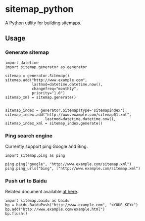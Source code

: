 # sitemap_python
A Python utility for building sitemaps.

## Usage

### Generate sitemap

```
import datetime
import sitemap.generator as generator

sitemap = generator.Sitemap()
sitemap.add("http://www.example.com",
            lastmod=datetime.datetime.now(),
            changefreq="monthly",
            priority="1.0")
sitemap_xml = sitemap.generate()


sitemap_index = generator.Sitemap(type='sitemapindex')
sitemap_index.add("http://www.example.com/sitemap01.xml",
                  lastmod=datetime.datetime.now(),
sitemap_index_xml = sitemap_index.generate()
```


### Ping search engine
Currently support ping Google and Bing.

```
import sitemap.ping as ping

ping.ping("google", "http://www.example.com/sitemap.xml")
ping.ping_urls("bing", ["http://www.example.com/sitemap.xml")
```

### Push url to Baidu
Related document available [at here](http://zhanzhang.baidu.com/college/courseinfo?id=267&page=2#h2_article_title14).

```
import sitemap.baidu as baidu
bp = baidu.BaiduPush("http://www.example.com", "<YOUR_KEY>")
bp.add("http://www.example.com/example.html")
bp.flush()
```
